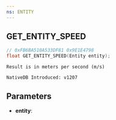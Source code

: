 ```yaml
---
ns: ENTITY
---
```

## GET_ENTITY_SPEED

```c
// 0xFB6BA510A533DF81 0x9E1E4798
float GET_ENTITY_SPEED(Entity entity);
```

```
Result is in meters per second (m/s)

NativeDB Introduced: v1207
```

## Parameters
* **entity**:
